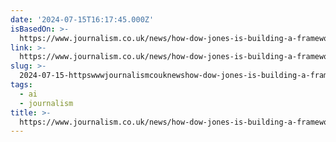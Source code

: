 ```yaml
---
date: '2024-07-15T16:17:45.000Z'
isBasedOn: >-
  https://www.journalism.co.uk/news/how-dow-jones-is-building-a-framework-to-tackle-ai-copyright-challenges/s2/a1157574/
link: >-
  https://www.journalism.co.uk/news/how-dow-jones-is-building-a-framework-to-tackle-ai-copyright-challenges/s2/a1157574/
slug: >-
  2024-07-15-httpswwwjournalismcouknewshow-dow-jones-is-building-a-framework-to-tackle-ai-copyright-challengess2a1157574
tags:
  - ai
  - journalism
title: >-
  https://www.journalism.co.uk/news/how-dow-jones-is-building-a-framework-to-tackle-ai-copyright-challenges/s2/a1157574/
---
```

 
